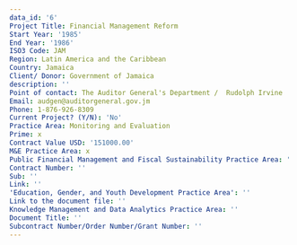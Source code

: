 ```yaml
---
data_id: '6'
Project Title: Financial Management Reform
Start Year: '1985'
End Year: '1986'
ISO3 Code: JAM
Region: Latin America and the Caribbean
Country: Jamaica
Client/ Donor: Government of Jamaica
description: ''
Point of contact: The Auditor General's Department /  Rudolph Irvine
Email: audgen@auditorgeneral.gov.jm
Phone: 1-876-926-8309
Current Project? (Y/N): 'No'
Practice Area: Monitoring and Evaluation
Prime: x
Contract Value USD: '151000.00'
M&E Practice Area: x
Public Financial Management and Fiscal Sustainability Practice Area: ''
Contract Number: ''
Sub: ''
Link: ''
'Education, Gender, and Youth Development Practice Area': ''
Link to the document file: ''
Knowledge Management and Data Analytics Practice Area: ''
Document Title: ''
Subcontract Number/Order Number/Grant Number: ''
---
```

